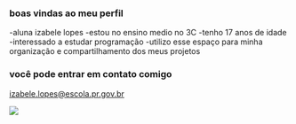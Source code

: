 ### boas vindas ao meu perfil
-aluna izabele lopes
-estou no ensino medio no 3C
-tenho 17 anos de idade
-interessado a estudar programação 
-utilizo esse espaço para minha organização e compartilhamento dos meus projetos

### você pode entrar em contato comigo 
izabele.lopes@escola.pr.gov.br


![](https://media.tenor.com/R7nkgC8muZMAAAAC/bye-spider-man.gif)
